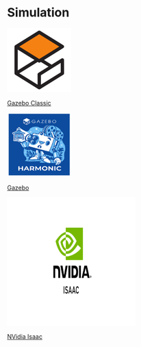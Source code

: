 # Simulation

<div class="grid-container">
     <div class="grid-item">
            <a href="Gazebo_Classic">
            <img src="images/gazebo.png"  width="150" height="150">
            <p>Gazebo Classic</p></a>
        </div>
    <div class="grid-item">
       <a href="Gazebo">
            <img src="images/gazebo_harminic.png"  width="150" height="150">
            <p>Gazebo</p></a>
    </div>
    <div class="grid-item">
        <a href="nvidia_issac">
            <img src="images/nvidia_isaac.png"  width="300" height="300">
            <p>NVidia Isaac</p></a>
    </div>
   </div>
